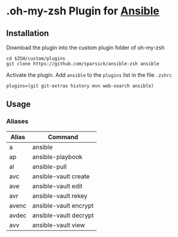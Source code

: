 # .oh-my-zsh Plugin for [Ansible](https://www.ansible.com/)

## Installation

Download the plugin into the custom plugin folder of oh-my-zsh
```shell
cd $ZSH/custom/plugins
git clone https://github.com/sparsick/ansible-zsh ansible
```
Activate the plugin. Add `ansible` to the `plugins` list in the file `.zshrc`
```shell
plugins=(git git-extras history mvn web-search ansible)
```

## Usage

### Aliases

| Alias                | Command  |
|----------------------|--------------|
|a |ansible|
|ap |ansible-playbook|
|al |ansible-pull|
|avc |ansible-vault create|
|ave |ansible-vault edit|
|avr |ansible-vault rekey|
|avenc|ansible-vault encrypt|
|avdec|ansible-vault decrypt|
|avv|ansible-vault view|

